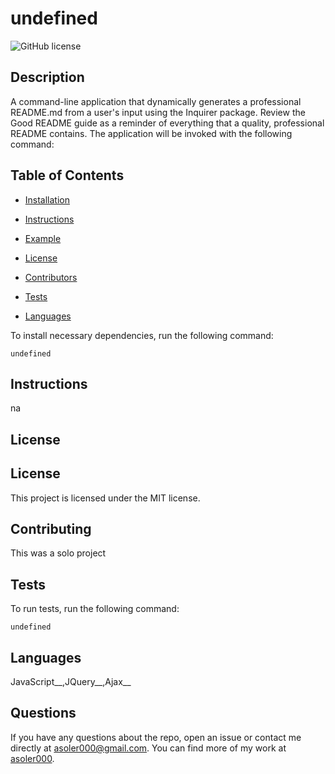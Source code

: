 # undefined
![GitHub license](https://img.shields.io/badge/license-MIT-blue.svg)

## Description

A command-line application that dynamically generates a professional README.md from a user's input using the Inquirer package. Review the Good README guide as a reminder of everything that a quality, professional README contains. The application will be invoked with the following command:

## Table of Contents 

* [Installation](#installation)

* [Instructions](#Instructions)

* [Example](#Example)

* [License](#License)

* [Contributors](#Contributors)

* [Tests](#Tests)

* [Languages](#Languages)





To install necessary dependencies, run the following command:

```
undefined
```


## Instructions

na 

## License
## License

This project is licensed under the MIT license.
  


## Contributing

This was a solo project

## Tests

To run tests, run the following command:

```
undefined
```


## Languages 

JavaScript__,JQuery__,Ajax__

## Questions

If you have any questions about the repo, open an issue or contact me directly at asoler000@gmail.com. You can find more of my work at [asoler000](https://github.com/undefined/).

